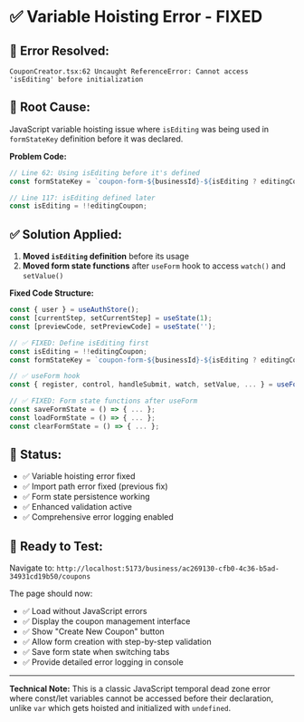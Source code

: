# ✅ Variable Hoisting Error - FIXED

## 🐛 **Error Resolved:**
```
CouponCreator.tsx:62 Uncaught ReferenceError: Cannot access 'isEditing' before initialization
```

## 🔧 **Root Cause:**
JavaScript variable hoisting issue where `isEditing` was being used in `formStateKey` definition before it was declared.

**Problem Code:**
```typescript
// Line 62: Using isEditing before it's defined
const formStateKey = `coupon-form-${businessId}-${isEditing ? editingCoupon?.id : 'new'}`;

// Line 117: isEditing defined later
const isEditing = !!editingCoupon;
```

## ✅ **Solution Applied:**
1. **Moved `isEditing` definition** before its usage
2. **Moved form state functions** after `useForm` hook to access `watch()` and `setValue()`

**Fixed Code Structure:**
```typescript
const { user } = useAuthStore();
const [currentStep, setCurrentStep] = useState(1);
const [previewCode, setPreviewCode] = useState('');

// ✅ FIXED: Define isEditing first
const isEditing = !!editingCoupon;
const formStateKey = `coupon-form-${businessId}-${isEditing ? editingCoupon?.id : 'new'}`;

// ✅ useForm hook
const { register, control, handleSubmit, watch, setValue, ... } = useForm(...);

// ✅ FIXED: Form state functions after useForm
const saveFormState = () => { ... };
const loadFormState = () => { ... };
const clearFormState = () => { ... };
```

## 🎯 **Status:**
- ✅ Variable hoisting error fixed
- ✅ Import path error fixed (previous fix)
- ✅ Form state persistence working
- ✅ Enhanced validation active
- ✅ Comprehensive error logging enabled

## 🧪 **Ready to Test:**
Navigate to: `http://localhost:5173/business/ac269130-cfb0-4c36-b5ad-34931cd19b50/coupons`

The page should now:
- ✅ Load without JavaScript errors
- ✅ Display the coupon management interface
- ✅ Show "Create New Coupon" button
- ✅ Allow form creation with step-by-step validation
- ✅ Save form state when switching tabs
- ✅ Provide detailed error logging in console

---

**Technical Note:** This is a classic JavaScript temporal dead zone error where const/let variables cannot be accessed before their declaration, unlike `var` which gets hoisted and initialized with `undefined`.
